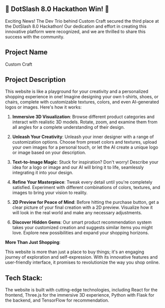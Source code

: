 ## 🚀 DotSlash 8.0 Hackathon Win! 🌟
Exciting News! The Dev Trio behind Custom Craft secured the third place at the DotSlash 8.0 Hackathon! Our dedication and effort in creating this innovative platform were recognized, and we are thrilled to share this success with the community. 

## Project Name

Custom Craft

## Project Description

This website is like a playground for your creativity and a personalized shopping experience in one! Imagine designing your own t-shirts, shoes, or chairs, complete with customizable textures, colors, and even AI-generated logos or images. Here's how it works:

1. **Immersive 3D Visualization**: Browse different product categories and interact with realistic 3D models. Rotate, zoom, and examine them from all angles for a complete understanding of their design.

2. **Unleash Your Creativity**: Unleash your inner designer with a range of customization options. Choose from preset colors and textures, upload your own images for a personal touch, or let the AI create a unique logo or image based on your description.

3. **Text-to-Image Magic**: Stuck for inspiration? Don't worry! Describe your idea for a logo or image and our AI will bring it to life, seamlessly integrating it into your design.

4. **Refine Your Masterpiece**: Tweak every detail until you're completely satisfied. Experiment with different combinations of colors, textures, and images to bring your vision to reality.

5. **2D Preview for Peace of Mind**: Before hitting the purchase button, get a clear picture of your final creation with a 2D preview. Visualize how it will look in the real world and make any necessary adjustments.

6. **Discover Hidden Gems**: Our smart product recommendation system takes your customized creation and suggests similar items you might love. Explore new possibilities and expand your shopping horizons.

**More Than Just Shopping**:

This website is more than just a place to buy things; it's an engaging journey of exploration and self-expression. With its innovative features and user-friendly interface, it promises to revolutionize the way you shop online.

## Tech Stack:

The website is built with cutting-edge technologies, including React for the frontend, Three.js for the immersive 3D experience, Python with Flask for the backend, and TensorFlow for recommendation.
